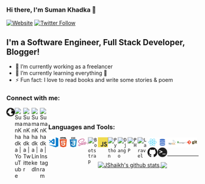 ### Hi there, I'm Suman Khadka 👋

[![Website](https://img.shields.io/website?label=SumanKhadka.Net&style=for-the-badge&url=https%3A%2F%2FSumanKhadka.net)](https://sumankhadka.net)
[![Twitter Follow](https://img.shields.io/twitter/follow/SumanKhdka?color=1DA1F2&logo=twitter&style=for-the-badge)](https://twitter.com/intent/follow?original_referer=https%3A%2F%2Fgithub.com%2FSumanKhdka&screen_name=SumanKhdka)

## I'm a Software Engineer, Full Stack Developer, Blogger!

- 🔭 I’m currently working as a freelancer
- 🌱 I’m currently learning everything 🤣
- ⚡ Fun fact: I love to read books and write some stories & poem 

### Connect with me:

[<img align="left" alt="sumanKhadka.net" width="22px" src="https://raw.githubusercontent.com/iconic/open-iconic/master/svg/globe.svg" />][website]
[<img align="left" alt="SumanKhadka | YouTube" width="22px" src="https://cdn.jsdelivr.net/npm/simple-icons@v3/icons/youtube.svg" />][youtube]
[<img align="left" alt="SumanKhadka | Twitter" width="22px" src="https://cdn.jsdelivr.net/npm/simple-icons@v3/icons/twitter.svg" />][twitter]
[<img align="left" alt="SumanKhadka | LinkedIn" width="22px" src="https://cdn.jsdelivr.net/npm/simple-icons@v3/icons/linkedin.svg" />][linkedin]
[<img align="left" alt="SumanKhadka | Instagram" width="22px" src="https://cdn.jsdelivr.net/npm/simple-icons@v3/icons/instagram.svg" />][instagram]

<br />

### Languages and Tools:

<code><img align="left" alt="Visual Studio Code" width="26px" src="https://raw.githubusercontent.com/github/explore/80688e429a7d4ef2fca1e82350fe8e3517d3494d/topics/visual-studio-code/visual-studio-code.png" /></code>
<code><img align="left" alt="HTML5" width="26px" src="https://raw.githubusercontent.com/github/explore/80688e429a7d4ef2fca1e82350fe8e3517d3494d/topics/html/html.png" /></code>
<code><img align="left" alt="CSS3" width="26px" src="https://raw.githubusercontent.com/github/explore/80688e429a7d4ef2fca1e82350fe8e3517d3494d/topics/css/css.png" /></code>
<code><img align="left" alt="Sass" width="26px" src="https://raw.githubusercontent.com/github/explore/80688e429a7d4ef2fca1e82350fe8e3517d3494d/topics/sass/sass.png" /></code>
<code><img align="left" alt="Bootstrap" width="26px" src="https://getbootstrap.com/docs/4.0/assets/brand/bootstrap-social-logo.png" /></code>
<code><img align="left" alt="JavaScript" width="26px" src="https://raw.githubusercontent.com/github/explore/80688e429a7d4ef2fca1e82350fe8e3517d3494d/topics/javascript/javascript.png" /></code>
<code><img align="left" alt="Python" width="26px" src="https://cdn3.iconfinder.com/data/icons/logos-and-brands-adobe/512/267_Python-512.png" /></code>
<code><img align="left" alt="Django" width="26px" src="https://www.djangoproject.com/m/img/logos/django-logo-positive.png" /></code>
<code><img align="left" alt="PHP" width="26px" src="https://i.dlpng.com/static/png/6847681_preview.png" /></code>
<code><img align="left" alt="Laravel" width="26px" src="https://laravel.com/img/logomark.min.svg" /></code>
<code><img align="left" alt="React" width="26px" src="https://raw.githubusercontent.com/github/explore/80688e429a7d4ef2fca1e82350fe8e3517d3494d/topics/react/react.png" /></code>
<code><img align="left" alt="SQL" width="26px" src="https://raw.githubusercontent.com/github/explore/80688e429a7d4ef2fca1e82350fe8e3517d3494d/topics/sql/sql.png" /></code>
<code><img align="left" alt="MySQL" width="26px" src="https://raw.githubusercontent.com/github/explore/80688e429a7d4ef2fca1e82350fe8e3517d3494d/topics/mysql/mysql.png" /></code>
<code><img align="left" alt="MongoDB" width="26px" src="https://raw.githubusercontent.com/github/explore/80688e429a7d4ef2fca1e82350fe8e3517d3494d/topics/mongodb/mongodb.png" /></code>
<code><img align="left" alt="Git" width="26px" src="https://raw.githubusercontent.com/github/explore/80688e429a7d4ef2fca1e82350fe8e3517d3494d/topics/git/git.png" /></code>
<code><img align="left" alt="GitHub" width="26px" src="https://raw.githubusercontent.com/github/explore/78df643247d429f6cc873026c0622819ad797942/topics/github/github.png" /></code>
<code><img align="left" alt="Terminal" width="26px" src="https://raw.githubusercontent.com/github/explore/80688e429a7d4ef2fca1e82350fe8e3517d3494d/topics/terminal/terminal.png" /></code>

<br />
<br />

---

<a href="https://github.com/sumankhdka/github-readme-stats">
  <img align="center" src="https://github-readme-stats.vercel.app/api?username=sumankhdka&show_icons=true&include_all_commits=true&theme=dark&hide=prs" alt="JShaikh's github stats" />
</a>
<a href="https://github.com/sumankhdka/github-readme-stats">
  <img align="center" src="https://github-readme-stats.vercel.app/api/top-langs/?username=sumankhdka&layout=compact&theme=dark" />
</a>


</br>



[website]: https://SumanKhadka.net
[twitter]: https://twitter.com/SumanKhdka
[youtube]: https://youtube.com/SumanKhdka
[instagram]: https://instagram.com/SumanCodes
[linkedin]: https://linkedin.com/in/SumanKhdka
